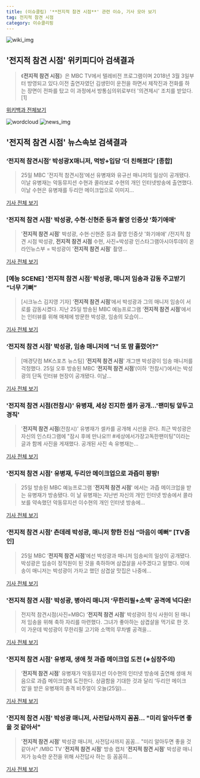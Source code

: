 ```yaml
---
title: (이슈클립) '**전지적 참견 시점**' 관련 이슈, 기사 모아 보기
tag: 전지적 참견 시점
category: 이슈클리핑
---
```

![wiki_img](https://user-images.githubusercontent.com/42597476/44503234-41136a80-a6d0-11e8-9071-6fc6418eafe4.png)
## **'**전지적 참견 시점**'** 위키피디아 검색결과
>《**전지적 참견 시점**》은 MBC TV에서 텔레비전 프로그램이며 2018년 3월 3일부터 방영되고 있다.이전 출연자였던 김생민이 운전을 하면서 제작진과 전화를 하는 장면이 전파를 탔고 이 과정에서 방통심의위로부터 '의견제시' 조치를 받았다.[1]

<a href="https://ko.wikipedia.org/wiki/전지적 참견 시점" target="_blank">위키백과 전체보기</a>

![wordcloud](https://s3.ap-northeast-2.amazonaws.com/lyrics101-wordcloud/2018-08-26-1535243775.png)
![news_img](https://user-images.githubusercontent.com/42597476/44507050-1206f400-a6e4-11e8-8d98-7ffbfebb353f.png)
## **'**전지적 참견 시점**'** 뉴스속보 검색결과
### ‘전지적 참견시점’ 박성광X매니저, 먹방+입담 ‘더 친해졌다’ [종합]

>25일 MBC '전지적 참견시점‘에선 유병재와 유규선 매니저의 일상이 공개됐다. 이날 유병재는 악동뮤지션 수현과 콜라보로 수현의 개인 인터넷방송에 출연했다. 이날 수현은 유병재를 두리안 메이크업으로 이미지...

<a href="http://www.tvreport.co.kr/?c=news&m=newsview&idx=1076520" target="_blank">기사 전체 보기</a>

### '**전지적 참견 시점**' 박성광, 수현·신현준 등과 촬영 인증샷 '화기애애'

>'**전지적 참견 시점**' 박성광, 수현·신현준 등과 촬영 인증샷 '화기애애' /전지적 참견 시점 박성광, **전지적 참견 시점** 수현, 사진=박성광 인스타그램아시아투데이 온라인뉴스부 = 박성광이 '**전지적 참견 시점**' 촬영...

<a href="http://www.asiatoday.co.kr/view.php?key=20180826000928291" target="_blank">기사 전체 보기</a>

### [예능 SCENE] '**전지적 참견 시점**‘ 박성광, 매니저 임송과 감동 주고받기 “너무 기뻐”

>[시크뉴스 김지영 기자] ‘**전지적 참견 시점**’에서 박성광과 그의 매니저 임송이 서로를 감동시켰다. 지난 25일 방송된 MBC 예능프로그램 ‘**전지적 참견 시점**’에서는 인터뷰를 위해 매체에 방문한 박성광, 임송의 모습이...

<a href="http://chicnews.mk.co.kr/article.php?aid=1535239919208199010" target="_blank">기사 전체 보기</a>

### ‘**전지적 참견 시점**’ 박성광, 임송 매니저에 “너 또 땀 흘렸어?”

>[매경닷컴 MK스포츠 뉴스팀] ‘**전지적 참견 시점**’ 개그맨 박성광이 임송 매니저를 걱정했다. 25일 오후 방송된 MBC ‘**전지적 참견 시점**’(이하 ‘전참시’)에서는 박성광의 단독 인터뷰 현장이 공개됐다. 이날...

<a href="http://sports.mk.co.kr/view.php?year=2018&no=534659" target="_blank">기사 전체 보기</a>

### '**전지적 참견 시점**(전참시)' 유병재, 세상 진지한 셀카 공개…'팬미팅 앞두고 경직'

>'**전지적 참견 시점**(전참시)' 유병재가 셀카를 공개해 시선을 끈다. 최근 박성광은 자신의 인스타그램에 "잠시 후에 만나요!!! #세상에서가장고독한팬미팅"이라는 글과 함께 사진을 게재했다. 공개된 사진 속 유병재는...

<a href="http://www.topstarnews.net/news/articleView.html?idxno=470905" target="_blank">기사 전체 보기</a>

### '**전지적 참견 시점**' 유병재, 두리안 메이크업으로 과즙미 팡팡!

>25일 방송된 MBC 예능프로그램 '**전지적 참견 시점**' 에서는 과즙 메이크업을 받는 유병재가 방송됐다. 이 날 유병재는 지난번 자신의 개인 인터넷 방송에서 콜라보를 약속했던 악동뮤지션 이수현의 개인 인터넷 방송에...

<a href="http://enews.imbc.com/News/RetrieveNewsInfo/241577" target="_blank">기사 전체 보기</a>

### ‘**전지적 참견 시점**’ 츤데레 박성광, 매니저 향한 진심 “마음이 예뻐” [TV줌인]

>25일 MBC ‘**전지적 참견 시점**’에선 박성광과 매니저 임송씨의 일상이 공개됐다. 박성광은 임송이 정직원이 된 것을 축하하며 삼겹살을 사주겠다고 말했다. 이에 송이 매니저는 박성광이 가자고 했던 삼겹살 맛집은 나중에...

<a href="http://www.tvreport.co.kr/?c=news&m=newsview&idx=1076524" target="_blank">기사 전체 보기</a>

### '**전지적 참견 시점**' 박성광, 병아리 매니저 ‘무한리필+소맥’ 공격에 넉다운!

>전지적 참견시점(사진=MBC) ‘**전지적 참견 시점**’ 박성광이 정식 사원이 된 매니저 임송을 위해 축하 자리를 마련했다. 그녀가 좋아하는 삼겹살을 먹기로 한 것. 이 가운데 박성광이 무한리필 고기와 소맥의 무차별 공격을...

<a href="http://news.hankyung.com/article/201808256919I" target="_blank">기사 전체 보기</a>

### '**전지적 참견 시점**' 유병재, 생애 첫 과즙 메이크업 도전 (※심장주의)

>‘**전지적 참견 시점**’ 유병재가 악동뮤지션 이수현의 인터넷 방송에 출연해 생애 처음으로 과즙 메이크업에 도전한다. 상큼함을 기대한 것과 달리 ‘두리안 메이크업’을 받은 유병재의 충격 비주얼이 오늘(25일)...

<a href="http://enews24.tving.com/news/article.asp?nsID=1299231" target="_blank">기사 전체 보기</a>

### '**전지적 참견 시점**' 박성광 매니저, 사전답사까지 꼼꼼… "미리 알아두면 좋을 것 같아서"

>'**전지적 참견 시점**' 박성광 매니저, 사전답사까지 꼼꼼… "미리 알아두면 좋을 것 같아서" /MBC TV '**전지적 참견 시점**' 방송 캡처   '**전지적 참견 시점**' 박성광 매니저가 능숙한 운전을 위해 사전답사 하는 등 꼼꼼히...

<a href="http://www.kyeongin.com/main/view.php?key=20180826000003212" target="_blank">기사 전체 보기</a>


